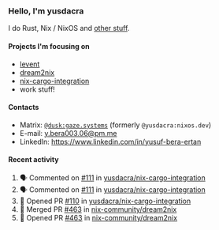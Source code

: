### Hello, I'm yusdacra

I do Rust, Nix / NixOS and [other stuff](https://gaze.systems/).

#### Projects I'm focusing on

- [levent](https://github.com/yusdacra/levent)
- [dream2nix](https://github.com/nix-community/dream2nix)
- [nix-cargo-integration](https://github.com/yusdacra/nix-cargo-integration)
- work stuff!

#### Contacts

- Matrix: [`@dusk:gaze.systems`](https://matrix.to/#/@dusk:gaze.systems) (formerly `@yusdacra:nixos.dev`)
- E-mail: y.bera003.06@pm.me
- LinkedIn: https://www.linkedin.com/in/yusuf-bera-ertan

#### Recent activity

<!--START_SECTION:activity-->
1. 🗣 Commented on [#111](https://github.com/yusdacra/nix-cargo-integration/issues/111) in [yusdacra/nix-cargo-integration](https://github.com/yusdacra/nix-cargo-integration)
2. 🗣 Commented on [#111](https://github.com/yusdacra/nix-cargo-integration/issues/111) in [yusdacra/nix-cargo-integration](https://github.com/yusdacra/nix-cargo-integration)
3. 💪 Opened PR [#110](https://github.com/yusdacra/nix-cargo-integration/pull/110) in [yusdacra/nix-cargo-integration](https://github.com/yusdacra/nix-cargo-integration)
4. 🎉 Merged PR [#463](https://github.com/nix-community/dream2nix/pull/463) in [nix-community/dream2nix](https://github.com/nix-community/dream2nix)
5. 💪 Opened PR [#463](https://github.com/nix-community/dream2nix/pull/463) in [nix-community/dream2nix](https://github.com/nix-community/dream2nix)
<!--END_SECTION:activity-->

